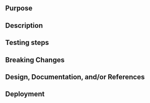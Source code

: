 ## Purpose

<!-- Why are we introducing this component? What is the story/background for it? -->

## Description

<!--What does this component do? Where is the component expected to be used outside of this component library? -->

## Testing steps

<!-- Where can the user find this component to test its functionality? -->

## Breaking Changes

<!-- Are there any changes to be aware of that would break current production build? -->

## Design, Documentation, and/or References

<!-- What original designs are associated with this component? Where can we get more insights about this change? (Tickets, wiki pages or links to other places/docs -- no private/internal links please) -->

## Deployment

<!-- (Optional) Are there any deployment-related tasks, concerns or risks we should be mindful of? -->
